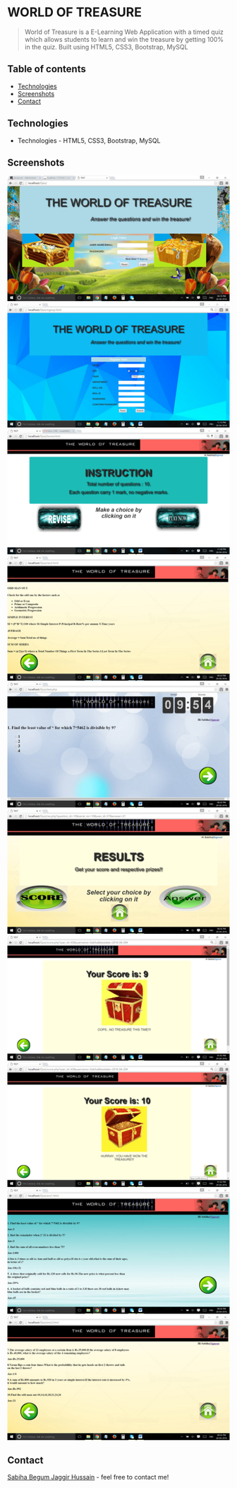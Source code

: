 # WORLD OF TREASURE

> World of Treasure is a E-Learning Web Application with a timed quiz which allows students to learn and win the treasure by getting 100% in the quiz. Built using HTML5, CSS3, Bootstrap, MySQL

## Table of contents
* [Technologies](#technologies)
* [Screenshots](#screenshots)
* [Contact](#contact)

## Technologies
* Technologies - HTML5, CSS3,  Bootstrap, MySQL

## Screenshots
![Example screenshot](./screenshot/w1.png) 
![Example screenshot](./screenshot/w2.png)
![Example screenshot](./screenshot/w3.png)
![Example screenshot](./screenshot/w4.png)
![Example screenshot](./screenshot/w5.png)
![Example screenshot](./screenshot/w6.png)
![Example screenshot](./screenshot/w7.png)
![Example screenshot](./screenshot/w8.png)
![Example screenshot](./screenshot/w9.png)
![Example screenshot](./screenshot/w10.png)

## Contact
[Sabiha Begum Jaggir Hussain](https://sabihabegumj.com/) - feel free to contact me!
